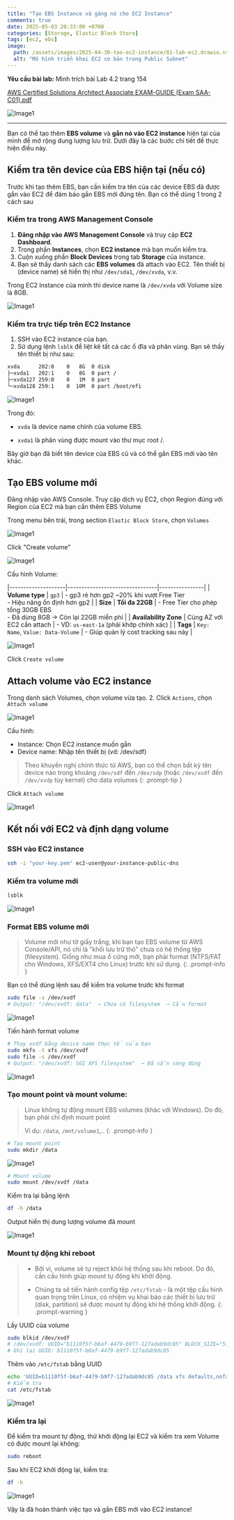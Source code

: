 ```yaml
---
title: "Tạo EBS Instance và gáng nó cho EC2 Instance"
comments: true
date: 2025-05-03 20:33:00 +0700
categories: [Storage, Elastic Block Store]
tags: [ec2, ebs]
image: 
  path: /assets/images/2025-04-30-tao-ec2-instance/01-lab-ec2.drawio.svg
  alt: "Mô hình triển khai EC2 cơ bản trong Public Subnet"
---
```


**Yêu cầu bài lab:** Mình trích bài Lab 4.2 trang 154

<p>
    <a href="https://ptmkhanh29.github.io/tutorial-aws-labs/assets/files/AWS-Certified-Solutions-Architect-Associate-EXAM-GUIDE-SAA-C01.pdf" 
       target="_blank"
       rel="noopener noreferrer">
       AWS Certified Solutions Architect Associate EXAM-GUIDE (Exam SAA-C01).pdf
    </a>
</p>

![Image1](assets/images/2025-05-03-tao-va-gang-ebs-cho-ec2-instance/description-lab.png)

-------------

Bạn có thể tạo thêm **EBS volume** và **gắn nó vào EC2 instance** hiện tại của mình để mở rộng dung lượng lưu trữ. Dưới đây là các bước chi tiết để thực hiện điều này.

## Kiểm tra tên device của EBS hiện tại (nếu có)

Trước khi tạo thêm EBS, bạn cần kiểm tra tên của các device EBS đã được gắn vào EC2 để đảm bảo gắn EBS mới đúng tên. Bạn có thể dùng 1 trong 2 cách sau

### Kiểm tra trong **AWS Management Console**

1. **Đăng nhập vào AWS Management Console** và truy cập **EC2 Dashboard**.
2. Trong phần **Instances**, chọn **EC2 instance** mà bạn muốn kiểm tra.
3. Cuộn xuống phần **Block Devices** trong tab **Storage** của instance.
4. Bạn sẽ thấy danh sách các **EBS volumes** đã attach vào EC2. Tên thiết bị (device name) sẽ hiển thị như `/dev/sda1`, `/dev/xvda`, v.v.

Trong EC2 Instance của mình thì device name là `/dev/xvda` với Volume size là 8GB.

![Image1](assets/images/2025-05-03-tao-va-gang-ebs-cho-ec2-instance/1.png)

### Kiểm tra trực tiếp trên **EC2 Instance**

1. SSH vào EC2 instance của bạn.
2. Sử dụng lệnh `lsblk` để liệt kê tất cả các ổ đĩa và phân vùng. Bạn sẽ thấy tên thiết bị như sau:
   
``` sh
xvda      202:0    0   8G  0 disk
├─xvda1   202:1    0   8G  0 part /
├─xvda127 259:0    0   1M  0 part
└─xvda128 259:1    0  10M  0 part /boot/efi
```
![Image1](assets/images/2025-05-03-tao-va-gang-ebs-cho-ec2-instance/2.png)

Trong đó:

- `xvda` là device name chính của volume EBS.

- `xvda1` là phân vùng được mount vào thư mục root /.

Bây giờ bạn đã biết tên device của EBS cũ và có thể gắn EBS mới vào tên khác.

## Tạo EBS volume mới

Đăng nhập vào AWS Console. Truy cập dịch vụ EC2, chọn Region đúng với Region của EC2 mà bạn cần thêm EBS Volume

Trong menu bên trái, trong section `Elastic Block Store`, chọn `Volumes`

![Image1](assets/images/2025-05-03-tao-va-gang-ebs-cho-ec2-instance/3.png)

Click "Create volume"

![Image1](assets/images/2025-05-03-tao-va-gang-ebs-cho-ec2-instance/4.png)

Cấu hình Volume:

|--------------------|--------------------------------|----------------|
| **Volume type**    | `gp3`                         | - gp3 rẻ hơn gp2 ~20% khi vượt Free Tier<br>- Hiệu năng ổn định hơn gp2 |
| **Size**           | **Tối đa 22GB**               | - Free Tier cho phép tổng 30GB EBS<br>- Đã dùng 8GB → Còn lại 22GB miễn phí |
| **Availability Zone** | Cùng AZ với EC2 cần attach           | - VD: `us-east-1a` (phải khớp chính xác) |
| **Tags**           | `Key: Name`, `Value: Data-Volume` | - Giúp quản lý cost tracking sau này |

![Image1](assets/images/2025-05-03-tao-va-gang-ebs-cho-ec2-instance/5.png)

Click `Create volume`

## Attach volume vào EC2 instance

Trong danh sách Volumes, chọn volume vừa tạo. 2. Click `Actions`, chọn `Attach volume`

![Image1](assets/images/2025-05-03-tao-va-gang-ebs-cho-ec2-instance/6.png)

Cấu hình:
   - Instance: Chọn EC2 instance muốn gắn
   - Device name: Nhập tên thiết bị (vd: /dev/sdf)

> Theo khuyến nghị chính thức từ AWS, bạn có thể chọn bất kỳ tên device nào trong khoảng `/dev/sdf` đến `/dev/sdp` (hoặc `/dev/xvdf` đến `/dev/xvdp` tùy kernel) cho data volumes
{: .prompt-tip }

Click `Attach volume`

![Image1](assets/images/2025-05-03-tao-va-gang-ebs-cho-ec2-instance/7.png)

## Kết nối với EC2 và định dạng volume

### SSH vào EC2 instance

``` sh
ssh -i "your-key.pem" ec2-user@your-instance-public-dns
```

### Kiểm tra volume mới

``` bash
lsblk
```

![Image1](assets/images/2025-05-03-tao-va-gang-ebs-cho-ec2-instance/8.png)

### Format EBS volume mới

>Volume mới như tờ giấy trắng, khi bạn tạo EBS volume từ AWS Console/API, nó chỉ là "khối lưu trữ thô" chưa có hệ thống tệp (filesystem). Giống như mua ổ cứng mới, bạn phải format (NTFS/FAT cho Windows, XFS/EXT4 cho Linux) trước khi sử dụng.
{: .prompt-info }

Bạn có thể dùng lệnh sau để kiểm tra volume trước khi format

``` sh
sudo file -s /dev/xvdf
# Output: "/dev/xvdf: data"  → Chưa có filesystem  → Cần format
```

![Image1](assets/images/2025-05-03-tao-va-gang-ebs-cho-ec2-instance/9.png)

Tiến hành format volume

``` sh
# Thay xvdf bằng device name thực tế của bạn
sudo mkfs -t xfs /dev/xvdf
sudo file -s /dev/xvdf
# Output: "/dev/xvdf: SGI XFS filesystem"  → Đã sẵn sàng dùng
```

![Image1](assets/images/2025-05-03-tao-va-gang-ebs-cho-ec2-instance/10.png)

### Tạo mount point và mount volume:

> Linux không tự động mount EBS volumes (khác với Windows). Do đó, bạn phải chỉ định mount point 
> 
> Ví dụ: `/data`, `/mnt/volume1`,..
{: .prompt-info }

``` sh
# Tạo mount point
sudo mkdir /data
```
![Image1](assets/images/2025-05-03-tao-va-gang-ebs-cho-ec2-instance/11.png)

``` sh
# Mount volume
sudo mount /dev/xvdf /data
```

Kiểm tra lại bằng lệnh

``` sh
df -h /data
```
Output hiển thị dung lượng volume đã mount

![Image1](assets/images/2025-05-03-tao-va-gang-ebs-cho-ec2-instance/12.png)

### Mount tự động khi reboot

> - Bởi vì, volume sẽ tự reject khỏi hệ thống sau khi reboot. Do đó, cần cấu hình giúp mount tự động khi khởi động.
> 
> - Chúng ta sẽ tiến hành config tệp `/etc/fstab` - là một tệp cấu hình quan trọng trên Linux, có nhiệm vụ khai báo các thiết bị lưu trữ (disk, partition) sẽ được mount tự động khi hệ thống khởi động.
{: .prompt-warning }

Lấy UUID của volume

``` sh
sudo blkid /dev/xvdf
# /dev/xvdf: UUID="b1110f5f-b6af-4479-b9f7-127adab9dc85" BLOCK_SIZE="512" TYPE="xfs"
# Ghi lại UUID: b1110f5f-b6af-4479-b9f7-127adab9dc85
```

Thêm vào `/etc/fstab` bằng UUID

``` sh
echo 'UUID=b1110f5f-b6af-4479-b9f7-127adab9dc85 /data xfs defaults,nofail 0 0' | sudo tee -a /etc/fstab
# Kiểm tra
cat /etc/fstab
```
![Image1](assets/images/2025-05-03-tao-va-gang-ebs-cho-ec2-instance/13.png)

### Kiểm tra lại

Để kiểm tra mount tự động, thử khởi động lại EC2 và kiểm tra xem Volume có được mount lại không:

``` sh
sudo reboot
```

Sau khi EC2 khởi động lại, kiểm tra:

``` sh
df -h
```

![Image1](assets/images/2025-05-03-tao-va-gang-ebs-cho-ec2-instance/14.png)

Vậy là đã hoàn thành việc tạo và gắn EBS mới vào EC2 instance!
